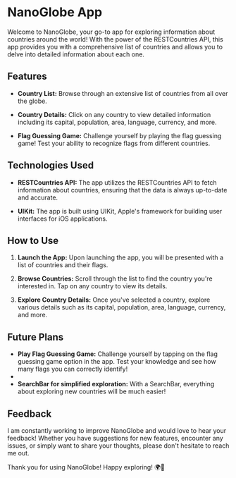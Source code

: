 # NanoGlobe App

Welcome to NanoGlobe, your go-to app for exploring information about countries around the world! With the power of the RESTCountries API, this app provides you with a comprehensive list of countries and allows you to delve into detailed information about each one.

## Features

- **Country List:** Browse through an extensive list of countries from all over the globe.

- **Country Details:** Click on any country to view detailed information including its capital, population, area, language, currency, and more.

- **Flag Guessing Game:** Challenge yourself by playing the flag guessing game! Test your ability to recognize flags from different countries.

## Technologies Used

- **RESTCountries API:** The app utilizes the RESTCountries API to fetch information about countries, ensuring that the data is always up-to-date and accurate.

- **UIKit:** The app is built using UIKit, Apple's framework for building user interfaces for iOS applications.

## How to Use

1. **Launch the App:** Upon launching the app, you will be presented with a list of countries and their flags.

2. **Browse Countries:** Scroll through the list to find the country you're interested in. Tap on any country to view its details.

3. **Explore Country Details:** Once you've selected a country, explore various details such as its capital, population, area, language, currency, and more.

## Future Plans

- **Play Flag Guessing Game:** Challenge yourself by tapping on the flag guessing game option in the app. Test your knowledge and see how many flags you can correctly identify!
- 
- **SearchBar for simplified exploration:** With a SearchBar, everything about exploring new countries will be much easier!

## Feedback

I am constantly working to improve NanoGlobe and would love to hear your feedback! Whether you have suggestions for new features, encounter any issues, or simply want to share your thoughts, please don't hesitate to reach me out.

Thank you for using NanoGlobe! Happy exploring! 🌍🚩

